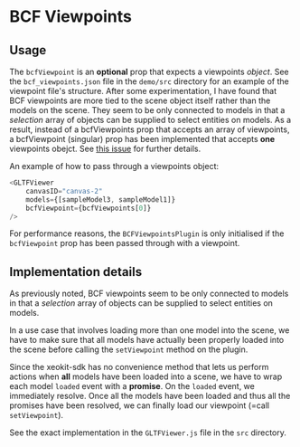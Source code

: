 # BCF Viewpoints

## Usage
The `bcfViewpoint` is an **optional** prop that expects a viewpoints *object*. See the `bcf_viewpoints.json` file in the `demo/src` directory for an example of the viewpoint file's structure. After some experimentation, I have found that BCF viewpoints are more tied to the scene object itself rather than the models on the scene. They seem to be only connected to models in that a *selection* array of objects can be supplied to select entities on models. As a result, instead of a bcfViewpoints prop that accepts an array of viewpoints, a bcfViewpoint (singular) prop has been implemented that accepts **one** viewpoints obejct.
See [this issue](https://github.com/bimspot/xeokit-react-demo/issues/3) for further details.

An example of how to pass through a viewpoints object:

```js
<GLTFViewer
    canvasID="canvas-2"
    models={[sampleModel3, sampleModel1]}
    bcfViewpoint={bcfViewpoints[0]}
/>
```

For performance reasons, the `BCFViewpointsPlugin` is only initialised if the `bcfViewpoint` prop has been passed through with a viewpoint.

## Implementation details
As previously noted, BCF viewpoints seem to be only connected to models in that a *selection* array of objects can be supplied to select entities on models.

In a use case that involves loading more than one model into the scene, we have to make sure that all models have actually been properly loaded into the scene before calling the `setViewpoint` method on the plugin. 

Since the xeokit-sdk has no convenience method that lets us perform actions when **all** models have been loaded into a scene, we have to wrap each model `loaded` event with a **promise**. On the `loaded` event, we immediately resolve. Once all the models have been loaded and thus all the promises have been resolved, we can finally load our viewpoint (=call `setViewpoint`).

See the exact implementation in the `GLTFViewer.js` file in the `src` directory.
